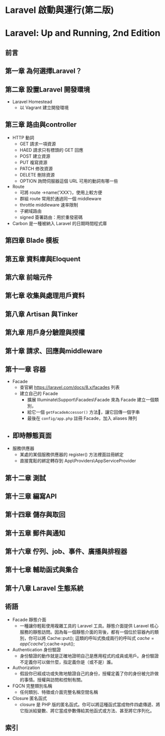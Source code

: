 # Laravel 啟動與運行(第二版)
# Laravel: Up and Running, 2nd Edition

## 前言
## 第一章 為何選擇Laravel？
## 第二章 設置Laravel 開發環境
- Laravel Homestead
    - 以 Vagrant 建立開發環境
## 第三章 路由與controller
- HTTP 動詞
    - GET 請求一項資源
    - HAED 請求只有標頭的 GET 回應
    - POST 建立資源
    - PUT 複寫資源
    - PATCH 修改資源
    - DELETE 刪除資源
    - OPTION 詢問伺服器這個 URL 可用的動詞有哪一些
- Route    
    - 可將 route ->name('XXX')，使用上較方便
    - 群組 route 常用於通過同一個 middleware
    - throttle middleware 速率限制
    - 子網域路由
    - signed 簽署路由：用於重發密碼
- Carbon 是一種被納入 Laravel 的日期時間程式庫
## 第四章 Blade 模板
## 第五章 資料庫與Eloquent
## 第六章 前端元件
## 第七章 收集與處理用戶資料
## 第八章 Artisan 與Tinker
## 第九章 用戶身分驗證與授權
## 第十章 請求、回應與middleware
## 第十一章 容器
- Facade
    - 查官網 https://laravel.com/docs/8.x/facades 列表
    - 建立自己的 Facade 
        - 擴展 Illuminate\Support\Facades\Facade 來為 Facade 建立一個類別，
        - 給它一個 `getFacadeAccessor()` 方法，讓它回傳一個字串
        - 最後在 `config/app.php` 註冊 Facade，加入 aliases 陣列
- 即時靜態頁面
    - 
- 服務供應器
    - 某處的某個服務供應器的 register() 方法裡面註冊綁定
    - 直接寬鬆的綁定轉存到 App\Providers\AppServiceProvider
## 第十二章 測試
## 第十三章 編寫API
## 第十四章 儲存與取回
## 第十五章 郵件與通知
## 第十六章 佇列、job、事件、廣播與排程器
## 第十七章 輔助函式與集合
## 第十八章 Laravel 生態系統
## 術語
- Facade 靜態介面
    - 一種讓你輕鬆使用複雜工具的 Laravel 工具。靜態介面提供 Laravel 核心服務的靜態訪問。因為每一個靜態介面的背後，都有一個位於容器內的類別，你可以將 Cache::put(); 這類的呼叫式換成兩行的呼叫式 $cache = app('cache');$cache->put();
- Authentication 身份驗證
    - 身份驗證的動作就是正確地證明自己是應用程式的成員或用戶。身份驗證不定義你可以做什麼，指定義你是（或不是）誰。
- Authorization
    - 假設你已經成功或失敗地驗證自己的身份，授權定義了你的身份被允許做的事情。授權與訪問和控制有關。
- FQCN 完整類別名稱
    - 任何類別、特徵或介面完整名稱空間名稱
- Closure 匿名函式
    - closure 是 PHP 版的匿名函式。你可以將這種函式當成物件四處傳遞、將它指派給變數、將它當成參數傳給其他函式或方法、甚至將它序列化。
## 索引


